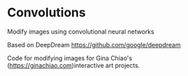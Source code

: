 # Convolutions
Modify images using convolutional neural networks

Based on DeepDream https://github.com/google/deepdream

Code for modifying images for Gina Chiao's (https://ginachiao.com)interactive art projects.
